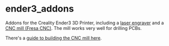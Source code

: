 # ender3_addons
Addons for the Creality Ender3 3D Printer, including a [laser engraver](https://github.com/Vitorbnc/ender3_addons/tree/main/Laser%20Engraving%20Module) and a [CNC mill (Fresa CNC)](https://github.com/Vitorbnc/ender3_addons/tree/main/Fresa%20CNC%20para%20Impressora%203D). The mill works very well for drilling PCBs. 

There's a [guide to building the CNC mill here](https://hackaday.io/project/174733-ender-3-pcb-drilling).
